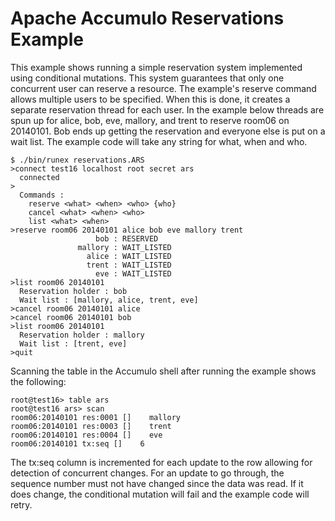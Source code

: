 <!--
Licensed to the Apache Software Foundation (ASF) under one or more
contributor license agreements.  See the NOTICE file distributed with
this work for additional information regarding copyright ownership.
The ASF licenses this file to You under the Apache License, Version 2.0
(the "License"); you may not use this file except in compliance with
the License.  You may obtain a copy of the License at

    http://www.apache.org/licenses/LICENSE-2.0

Unless required by applicable law or agreed to in writing, software
distributed under the License is distributed on an "AS IS" BASIS,
WITHOUT WARRANTIES OR CONDITIONS OF ANY KIND, either express or implied.
See the License for the specific language governing permissions and
limitations under the License.
-->
# Apache Accumulo Reservations Example

This example shows running a simple reservation system implemented using
conditional mutations. This system guarantees that only one concurrent user can
reserve a resource. The example's reserve command allows multiple users to be
specified. When this is done, it creates a separate reservation thread for each
user. In the example below threads are spun up for alice, bob, eve, mallory,
and trent to reserve room06 on 20140101. Bob ends up getting the reservation
and everyone else is put on a wait list. The example code will take any string
for what, when and who.

    $ ./bin/runex reservations.ARS
    >connect test16 localhost root secret ars
      connected
    >
      Commands :
        reserve <what> <when> <who> {who}
        cancel <what> <when> <who>
        list <what> <when>
    >reserve room06 20140101 alice bob eve mallory trent
                       bob : RESERVED
                   mallory : WAIT_LISTED
                     alice : WAIT_LISTED
                     trent : WAIT_LISTED
                       eve : WAIT_LISTED
    >list room06 20140101
      Reservation holder : bob
      Wait list : [mallory, alice, trent, eve]
    >cancel room06 20140101 alice
    >cancel room06 20140101 bob
    >list room06 20140101
      Reservation holder : mallory
      Wait list : [trent, eve]
    >quit

Scanning the table in the Accumulo shell after running the example shows the
following:

    root@test16> table ars
    root@test16 ars> scan
    room06:20140101 res:0001 []    mallory
    room06:20140101 res:0003 []    trent
    room06:20140101 res:0004 []    eve
    room06:20140101 tx:seq []    6

The tx:seq column is incremented for each update to the row allowing for
detection of concurrent changes. For an update to go through, the sequence
number must not have changed since the data was read. If it does change,
the conditional mutation will fail and the example code will retry.

